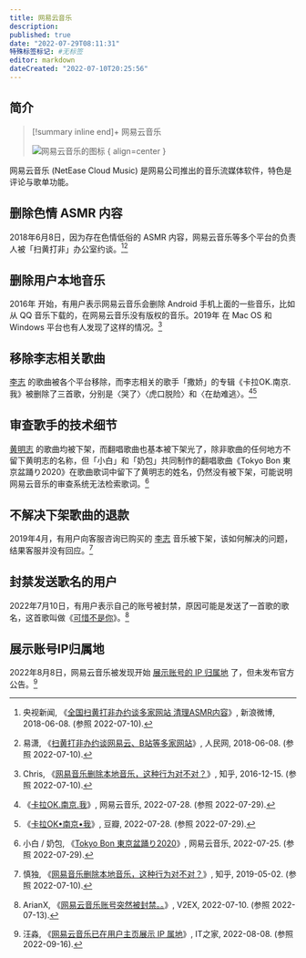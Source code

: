 ```yaml
---
title: 网易云音乐
description:
published: true
date: "2022-07-29T08:11:31"
特殊标签标记: #无标签
editor: markdown
dateCreated: "2022-07-10T20:25:56"
---
```


## 简介

> [!summary inline end]+ 网易云音乐
>
> ![网易云音乐的图标](https://s3.tebi.io/ggame/company/网易/网易云音乐/NetEase_Music_icon.webp)
> { align=center }

网易云音乐 (NetEase Cloud Music) 是网易公司推出的音乐流媒体软件，特色是评论与歌单功能。

## 删除色情 ASMR 内容

2018年6月8日，因为存在色情低俗的 ASMR 内容，网易云音乐等多个平台的负责人被「扫黄打非」办公室约谈。[^vTCpe][^c1009]

[^vTCpe]: 央视新闻, 《[全国扫黄打非办约谈多家网站 清理ASMR内容](https://archive.ph/vTCpe "https://www.weibo.com/2656274875/GkoVW1Gop")》, 新浪微博, 2018-06-08. (参照 2022-07-10).

[^c1009]: 易潇, 《[扫黄打非办约谈网易云、B站等多家网站](https://web.archive.org/web/20210622213510/https://it.people.com.cn/n1/2018/0608/c1009-30046548.html)》, 人民网, 2018-06-08. (参照 2022-07-10).

## 删除用户本地音乐

2016年 开始，有用户表示网易云音乐会删除 Android 手机上面的一些音乐，比如从 QQ 音乐下载的，在网易云音乐没有版权的音乐。2019年 在 Mac OS 和 Windows 平台也有人发现了这样的情况。[^53673866]

[^53673866]: Chris, 《[网易音乐删除本地音乐，这种行为对不对？](https://web.archive.org/web/20220710105545/https://www.zhihu.com/question/53673866)》, 知乎, 2016-12-15. (参照 2022-07-10).

## 移除李志相关歌曲

[李志](/people/李志.md) 的歌曲被各个平台移除，而李志相关的歌手「撒娇」的专辑《卡拉OK.南京.我》被删除了三首歌，分别是〈哭了〉〈虎口脱险〉和〈在劫难逃〉。[^0tgkz][^BzRRy]

[^0tgkz]: 《[卡拉OK.南京.我](https://archive.ph/0tgkz "https://music.163.com/#/album?id=28991")》, 网易云音乐, 2022-07-28. (参照 2022-07-29).

[^BzRRy]: 《[卡拉OK•南京•我](https://archive.ph/BzRRy "https://music.douban.com/subject/3389641/")》, 豆瓣, 2022-07-28. (参照 2022-07-29).

## 审查歌手的技术细节

[黄明志](/people/黄明志.md) 的歌曲均被下架，而翻唱歌曲也基本被下架光了，除非歌曲的任何地方不留下黄明志的名称，但「小白」和「奶包」共同制作的翻唱歌曲《Tokyo Bon 東京盆踊り2020》在歌曲歌词中留下了黄明志的姓名，仍然没有被下架，可能说明网易云音乐的审查系统无法检索歌词。[^uRuwT]

[^uRuwT]: 小白 / 奶包, 《[Tokyo Bon 東京盆踊り2020](https://archive.ph/uRuwT "https://music.163.com/song?id=1483116131")》, 网易云音乐, 2022-07-25. (参照 2022-07-29).

## 不解决下架歌曲的退款

2019年4月，有用户向客服咨询已购买的 [李志](/people/李志.md) 音乐被下架，该如何解决的问题，结果客服并没有回应。[^669797116]

[^669797116]:  慎独, 《[网易音乐删除本地音乐，这种行为对不对？](https://web.archive.org/web/20220710132018/https://www.zhihu.com/question/53673866/answer/669797116)》, 知乎, 2019-05-02. (参照 2022-07-10).

## 封禁发送歌名的用户

2022年7月10日，有用户表示自己的账号被封禁，原因可能是发送了一首歌的歌名，这首歌叫做《[可惜不是你](/sound/可惜不是你.md)》。[^865295]

[^865295]: ArianX, 《[网易云音乐账号突然被封禁。。](https://web.archive.org/web/20220712034741/https://www.v2ex.com/t/865295)》, V2EX, 2022-07-10. (参照 2022-07-13).

## 展示账号IP归属地

2022年8月8日，网易云音乐被发现开始 [展示账号的 IP 归属地](/censorship/展示用户_IP_属地信息.md) 了，但未发布官方公告。[^967]

[^967]: 汪淼, 《[网易云音乐已在用户主页展示 IP 属地](https://web.archive.org/web/20220902043912/https://www.ithome.com/0/633/967.htm)》, IT之家, 2022-08-08. (参照 2022-09-16).
